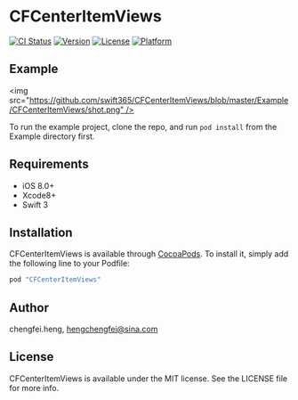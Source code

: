 # CFCenterItemViews

[![CI Status](http://img.shields.io/travis/chengfei.heng/CFCenterItemViews.svg?style=flat)](https://travis-ci.org/chengfei.heng/CFCenterItemViews)
[![Version](https://img.shields.io/cocoapods/v/CFCenterItemViews.svg?style=flat)](http://cocoapods.org/pods/CFCenterItemViews)
[![License](https://img.shields.io/cocoapods/l/CFCenterItemViews.svg?style=flat)](http://cocoapods.org/pods/CFCenterItemViews)
[![Platform](https://img.shields.io/cocoapods/p/CFCenterItemViews.svg?style=flat)](http://cocoapods.org/pods/CFCenterItemViews)

## Example
<img src="https://github.com/swift365/CFCenterItemViews/blob/master/Example/CFCenterItemViews/shot.png" />

To run the example project, clone the repo, and run `pod install` from the Example directory first.

## Requirements

- iOS 8.0+
- Xcode8+
- Swift 3

## Installation

CFCenterItemViews is available through [CocoaPods](http://cocoapods.org). To install
it, simply add the following line to your Podfile:

```ruby
pod "CFCenterItemViews"
```

## Author

chengfei.heng, hengchengfei@sina.com

## License

CFCenterItemViews is available under the MIT license. See the LICENSE file for more info.
